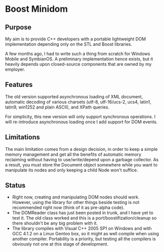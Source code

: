# Boost Minidom

## Purpose
My aim is to provide C++ developers with a portable lightweight DOM implementation depending only on the STL and Boost libraries.

A few months ago, I had to write such a thing from scratch for Windows Mobile and SymbianOS. A preliminary implementation hence exists, but it heavily depends upon closed-source components that are owned by my employer.

## Features
The old version supported asynchronous loading of XML document, automatic decoding of various charsets (utf-8, utf-16/ucs-2, ucs4, latin1, latin9, win1252 and plain ASCII), and XPath queries.

For simplicity, this new version will only support synchronous operations. I will re-introduce asynchronous loading once I add support for DOM events.

## Limitations
The main limitation comes from a design decision, in order to keep a simple memory management and get all the benefits of automatic memory reclaiming without having to use/write/depend upon a garbage collector. As a result, you must store the Document object somewhere while you want to manipulate its nodes and only keeping a child Node won't suffice.

## Status
* Right now, creating and manipulating DOM nodes should work. However, using the library for other things beside testing is not recommended right now (think of it as pre-alpha code).
* The DOMReader class has just been posted in trunk, and I have yet to test it. The old class worked and this is a port/boostifization/cleanup so there shouldn't be any big problem with it.
* The library compiles with Visual C++ 2005 SP1 on Windows and with GCC 4.1.2 on a Linux Gentoo box, so it might as well compile when using another compiler. Portability is a priority, but testing all the compilers is obviously not one at this stage of development.

